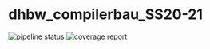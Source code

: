 # dhbw_compilerbau_SS20-21
[![pipeline status](https://gitlab.com/kiliankra/dhbw_compilerbau_SS20-21/badges/main/pipeline.svg)](https://gitlab.com/kiliankra/dhbw_compilerbau_SS20-21/-/commits/main)
[![coverage report](https://gitlab.com/kiliankra/dhbw_compilerbau_SS20-21/badges/main/coverage.svg)](https://gitlab.com/kiliankra/dhbw_compilerbau_SS20-21/-/commits/main)
